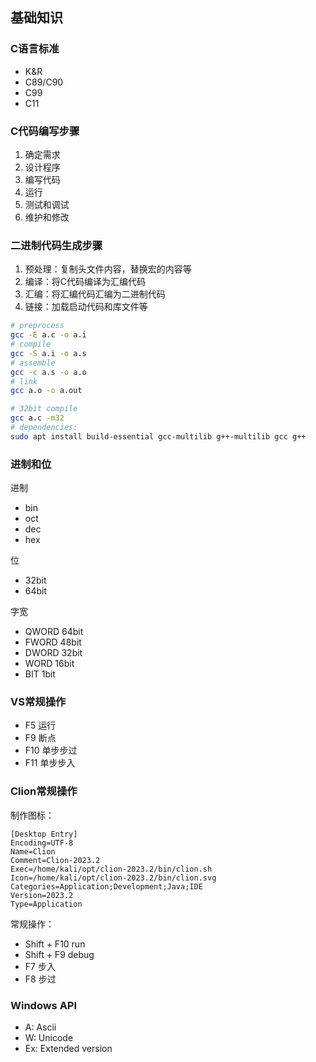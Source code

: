 ## 基础知识

### C语言标准

- K&R
- C89/C90
- C99
- C11

### C代码编写步骤

1. 确定需求
2. 设计程序
3. 编写代码
4. 运行
5. 测试和调试
6. 维护和修改

### 二进制代码生成步骤

1. 预处理：复制头文件内容，替换宏的内容等
2. 编译：将C代码编译为汇编代码
3. 汇编：将汇编代码汇编为二进制代码
4. 链接：加载启动代码和库文件等

```bash
# preprocess
gcc -E a.c -o a.i
# compile
gcc -S a.i -o a.s
# assemble
gcc -c a.s -o a.o
# link
gcc a.o -o a.out
```

```bash
# 32bit compile
gcc a.c -m32
# dependencies:
sudo apt install build-essential gcc-multilib g++-multilib gcc g++
```

### 进制和位

进制

- bin
- oct
- dec
- hex

位

- 32bit
- 64bit

字宽

- QWORD 64bit
- FWORD 48bit
- DWORD 32bit
- WORD 16bit
- BIT 1bit

### VS常规操作

- F5 运行
- F9 断点
- F10 单步步过
- F11 单步步入

### Clion常规操作

制作图标：

``` title="/usr/share/applications"
[Desktop Entry]
Encoding=UTF-8
Name=Clion
Comment=Clion-2023.2
Exec=/home/kali/opt/clion-2023.2/bin/clion.sh
Icon=/home/kali/opt/clion-2023.2/bin/clion.svg
Categories=Application;Development;Java;IDE
Version=2023.2
Type=Application
```

常规操作：

- Shift + F10 run
- Shift + F9 debug
- F7 步入
- F8 步过

### Windows API

- A: Ascii
- W: Unicode
- Ex: Extended version